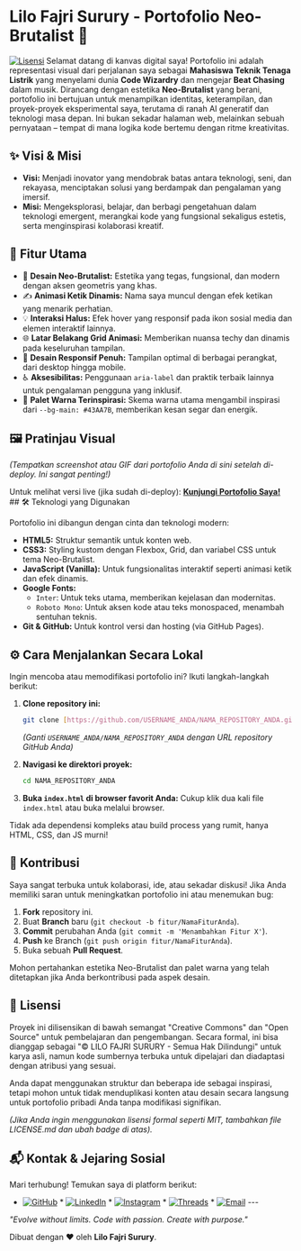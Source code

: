 # Lilo Fajri Surury - Portofolio Neo-Brutalist 🚀

[![Lisensi](https://img.shields.io/badge/License-MIT%20Inspired%20(Open%20Source)-%2343AA7B?style=flat-square)](LICENSE.md) Selamat datang di kanvas digital saya! Portofolio ini adalah representasi visual dari perjalanan saya sebagai **Mahasiswa Teknik Tenaga Listrik** yang menyelami dunia **Code Wizardry** dan mengejar **Beat Chasing** dalam musik. Dirancang dengan estetika **Neo-Brutalist** yang berani, portofolio ini bertujuan untuk menampilkan identitas, keterampilan, dan proyek-proyek eksperimental saya, terutama di ranah AI generatif dan teknologi masa depan. Ini bukan sekadar halaman web, melainkan sebuah pernyataan – tempat di mana logika kode bertemu dengan ritme kreativitas.

## ✨ Visi & Misi

* **Visi:** Menjadi inovator yang mendobrak batas antara teknologi, seni, dan rekayasa, menciptakan solusi yang berdampak dan pengalaman yang imersif.
* **Misi:** Mengeksplorasi, belajar, dan berbagi pengetahuan dalam teknologi emergent, merangkai kode yang fungsional sekaligus estetis, serta menginspirasi kolaborasi kreatif.

## 🚀 Fitur Utama

* 🎨 **Desain Neo-Brutalist:** Estetika yang tegas, fungsional, dan modern dengan aksen geometris yang khas.
* ✍️ **Animasi Ketik Dinamis:** Nama saya muncul dengan efek ketikan yang menarik perhatian.
* 💡 **Interaksi Halus:** Efek hover yang responsif pada ikon sosial media dan elemen interaktif lainnya.
* 🌐 **Latar Belakang Grid Animasi:** Memberikan nuansa techy dan dinamis pada keseluruhan tampilan.
* 📱 **Desain Responsif Penuh:** Tampilan optimal di berbagai perangkat, dari desktop hingga mobile.
* ♿ **Aksesibilitas:** Penggunaan `aria-label` dan praktik terbaik lainnya untuk pengalaman pengguna yang inklusif.
* 🌈 **Palet Warna Terinspirasi:** Skema warna utama mengambil inspirasi dari `--bg-main: #43AA7B`, memberikan kesan segar dan energik.

## 🖼️ Pratinjau Visual

*(Tempatkan screenshot atau GIF dari portofolio Anda di sini setelah di-deploy. Ini sangat penting!)*

Untuk melihat versi live (jika sudah di-deploy): [**Kunjungi Portofolio Saya!**](#) ## 🛠️ Teknologi yang Digunakan

Portofolio ini dibangun dengan cinta dan teknologi modern:

* **HTML5:** Struktur semantik untuk konten web.
* **CSS3:** Styling kustom dengan Flexbox, Grid, dan variabel CSS untuk tema Neo-Brutalist.
* **JavaScript (Vanilla):** Untuk fungsionalitas interaktif seperti animasi ketik dan efek dinamis.
* **Google Fonts:**
    * `Inter`: Untuk teks utama, memberikan kejelasan dan modernitas.
    * `Roboto Mono`: Untuk aksen kode atau teks monospaced, menambah sentuhan teknis.
* **Git & GitHub:** Untuk kontrol versi dan hosting (via GitHub Pages).

## ⚙️ Cara Menjalankan Secara Lokal

Ingin mencoba atau memodifikasi portofolio ini? Ikuti langkah-langkah berikut:

1.  **Clone repository ini:**
    ```bash
    git clone [https://github.com/USERNAME_ANDA/NAMA_REPOSITORY_ANDA.git](https://github.com/USERNAME_ANDA/NAMA_REPOSITORY_ANDA.git)
    ```
    *(Ganti `USERNAME_ANDA/NAMA_REPOSITORY_ANDA` dengan URL repository GitHub Anda)*

2.  **Navigasi ke direktori proyek:**
    ```bash
    cd NAMA_REPOSITORY_ANDA
    ```

3.  **Buka `index.html` di browser favorit Anda:**
    Cukup klik dua kali file `index.html` atau buka melalui browser.

Tidak ada dependensi kompleks atau build process yang rumit, hanya HTML, CSS, dan JS murni!

## 🤝 Kontribusi

Saya sangat terbuka untuk kolaborasi, ide, atau sekadar diskusi! Jika Anda memiliki saran untuk meningkatkan portofolio ini atau menemukan bug:

1.  **Fork** repository ini.
2.  Buat **Branch** baru (`git checkout -b fitur/NamaFiturAnda`).
3.  **Commit** perubahan Anda (`git commit -m 'Menambahkan Fitur X'`).
4.  **Push** ke Branch (`git push origin fitur/NamaFiturAnda`).
5.  Buka sebuah **Pull Request**.

Mohon pertahankan estetika Neo-Brutalist dan palet warna yang telah ditetapkan jika Anda berkontribusi pada aspek desain.

## 📜 Lisensi

Proyek ini dilisensikan di bawah semangat "Creative Commons" dan "Open Source" untuk pembelajaran dan pengembangan. Secara formal, ini bisa dianggap sebagai "© LILO FAJRI SURURY - Semua Hak Dilindungi" untuk karya asli, namun kode sumbernya terbuka untuk dipelajari dan diadaptasi dengan atribusi yang sesuai.

Anda dapat menggunakan struktur dan beberapa ide sebagai inspirasi, tetapi mohon untuk tidak menduplikasi konten atau desain secara langsung untuk portofolio pribadi Anda tanpa modifikasi signifikan.

*(Jika Anda ingin menggunakan lisensi formal seperti MIT, tambahkan file LICENSE.md dan ubah badge di atas).*

## 📬 Kontak & Jejaring Sosial

Mari terhubung! Temukan saya di platform berikut:

* [![GitHub](https://img.shields.io/badge/GitHub-LiloFajriSurury-%23181717?style=flat-square&logo=github)](https://github.com/LooSry-code) * [![LinkedIn](https://img.shields.io/badge/LinkedIn-Lilo%20Fajri%20Surury-%230A66C2?style=flat-square&logo=linkedin)](https://linkedin.com/in/lilo-fs-915748336) * [![Instagram](https://img.shields.io/badge/Instagram-%40username_anda-%23E4405F?style=flat-square&logo=instagram)](https://instagram.com/lilosrury_) * [![Threads](https://img.shields.io/badge/Threads-%40username_anda-%23000000?style=flat-square&logo=threads)](https://threads.net/@lilosrury_) * [![Email](https://img.shields.io/badge/Email-Hubungi%20Saya-%23D14836?style=flat-square&logo=gmail)](lilosurury@gmail.com) ---

*"Evolve without limits. Code with passion. Create with purpose."*

Dibuat dengan ❤️ oleh **Lilo Fajri Surury**.
